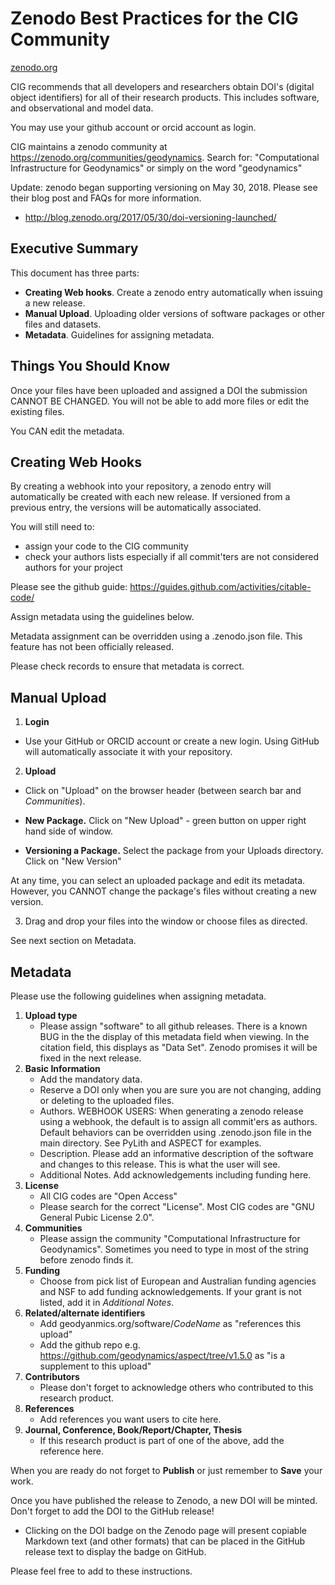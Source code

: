# Zenodo Best Practices for the CIG Community

[zenodo.org](https://zenodo.org)

CIG recommends that all developers and researchers obtain DOI's (digital object identifiers) for all of their research products.  This includes software, and observational and model data.

You may use your github account or orcid account as login.

CIG maintains a zenodo community at https://zenodo.org/communities/geodynamics.  Search for: "Computational Infrastructure for Geodynamics" or simply on the word "geodynamics"

Update: zenodo began supporting versioning on May 30, 2018. Please see their blog post and FAQs for more information.
* http://blog.zenodo.org/2017/05/30/doi-versioning-launched/

## Executive Summary

This document has three parts:
* **Creating Web hooks**. Create a zenodo entry automatically when issuing a new release.
* **Manual Upload**.  Uploading older versions of software packages or other files and datasets.
* **Metadata**. Guidelines for assigning metadata.

## Things You Should Know

Once your files have been uploaded and assigned a DOI the submission CANNOT BE CHANGED. You will not be able to add more files or edit the existing files.

You CAN edit the metadata.

## Creating Web Hooks
 
By creating a webhook into your repository, a zenodo entry will automatically be created with each new release. If versioned from a previous entry, the versions will be automatically associated. 

You will still need to:
* assign your code to the CIG community
* check your authors lists especially if all commit'ters are not considered authors for your project

Please see the github guide: https://guides.github.com/activities/citable-code/

Assign metadata using the guidelines below.

Metadata assignment can be overridden using a .zenodo.json file. This feature has not been officially released.

Please check records to ensure that metadata is correct.

## Manual Upload

1. **Login**
* Use your GitHub or ORCID account or create a new login. Using GitHub will automatically associate it with your repository.
2. **Upload**

* Click on "Upload" on the browser header (between search bar and *Communities*).


* **New Package.** Click on "New Upload" - green button on upper right hand side of window.
* **Versioning a Package.** Select the package from your Uploads directory. Click on "New Version"

At any time, you can select an uploaded package and edit its metadata. However, you CANNOT change the package's files without creating a new version.

3. Drag and drop your files into the window or choose files as directed.

See next section on Metadata.

## Metadata

Please use the following guidelines when assigning metadata. 

1. **Upload type**
   * Please assign "software" to all github releases.  There is a known BUG in the the display of this metadata field when viewing. In the citation field, this displays as "Data Set". Zenodo promises it will be fixed in the next release.
2. **Basic Information**
   * Add the mandatory data.
   * Reserve a DOI only when you are sure you are not changing, adding or deleting to the uploaded files.
   * Authors. WEBHOOK USERS: When generating a zenodo release using a webhook, the default is to assign all commit'ers as authors.  Default behaviors can be overridden using .zenodo.json file in the main directory. See PyLith and ASPECT for examples.
   * Description.  Please add an informative description of the software and changes to this release.  This is what the user will see.
   * Additional Notes. Add acknowledgements including funding here.
3. **License**
   * All CIG codes are "Open Access"
   * Please search for the correct "License". Most CIG codes are "GNU General Pubic License 2.0".
4. **Communities**
   * Please assign the community "Computational Infrastructure for Geodynamics". Sometimes you need to type in most of the string before zenodo finds it.
5. **Funding**
   * Choose from pick list of European and Australian funding agencies and NSF to add funding acknowledgements. If your grant is not listed, add it in *Additional Notes*.
6. **Related/alternate identifiers**
   * Add geodyanmics.org/software/*CodeName* as "references this upload"
   * Add the github repo e.g. https://github.com/geodynamics/aspect/tree/v1.5.0 as "is a supplement to this upload"
7. **Contributors**
   * Please don't forget to acknowledge others who contributed to this research product.
8. **References**
   * Add references you want users to cite here.
9. **Journal, Conference, Book/Report/Chapter, Thesis**
   * If this research product is part of one of the above, add the reference here.
 
When you are ready do not forget to **Publish** or just remember to **Save** your work.

Once you have published the release to Zenodo, a new DOI will be minted. Don't forget to add the DOI to the GitHub release!
* Clicking on the DOI badge on the Zenodo page will present copiable Markdown text (and other formats) that can be placed in the GitHub release text to display the badge on GitHub.

Please feel free to add to these instructions.
